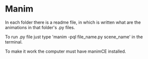 # Manim

In each folder there is a readme file, in which is written what are the animations in that folder's .py files.

To run .py file just type 'manim -pql file_name.py scene_name' in the terminal.

To make it work the computer must have manimCE installed.
